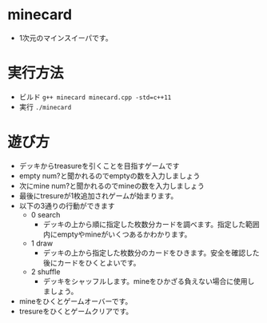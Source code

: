 # minecard
  - 1次元のマインスイーパです。

# 実行方法
  - ビルド `g++ minecard minecard.cpp -std=c++11`
  - 実行 `./minecard`

# 遊び方
  - デッキからtreasureを引くことを目指すゲームです
  - empty num?と聞かれるのでemptyの数を入力しましょう
  - 次にmine num?と聞かれるのでmineの数を入力しましょう
  - 最後にtresureが1枚追加されゲームが始まります。
  - 以下の3通りの行動ができます
    - 0 search
      - デッキの上から順に指定した枚数分カードを調べます。指定した範囲内にemptyやmineがいくつあるかわかります。
    - 1 draw
      - デッキの上から指定した枚数分のカードをひきます。安全を確認した後にカードをひくとよいです。
    - 2 shuffle
      - デッキをシャッフルします。mineをひかざる負えない場合に使用しましょう。
  - mineをひくとゲームオーバーです。
  - tresureをひくとゲームクリアです。